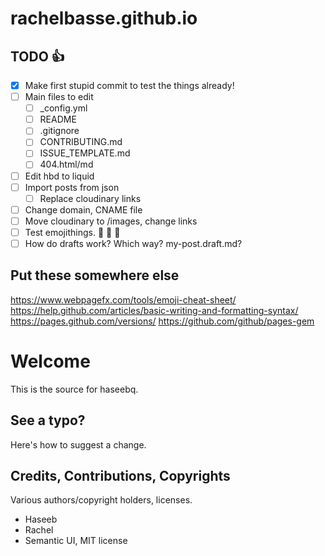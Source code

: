 # rachelbasse.github.io

## TODO :+1:

- [x] Make first stupid commit to test the things already!
- [ ] Main files to edit
  - [ ] \_config.yml
  - [ ] README
  - [ ] .gitignore
  - [ ] CONTRIBUTING.md
  - [ ] ISSUE_TEMPLATE.md
  - [ ] 404.html/md
- [ ] Edit hbd to liquid
- [ ] Import posts from json
  - [ ] Replace cloudinary links
- [ ] Change domain, CNAME file
- [ ] Move cloudinary to /images, change links
- [ ] Test emojithings. :muscle: :balloon: :punch:
- [ ] How do drafts work? Which way? my-post.draft.md?

## Put these somewhere else
https://www.webpagefx.com/tools/emoji-cheat-sheet/
https://help.github.com/articles/basic-writing-and-formatting-syntax/
https://pages.github.com/versions/
https://github.com/github/pages-gem

# Welcome

This is the source for haseebq.

## See a typo?

Here's how to suggest a change.

## Credits, Contributions, Copyrights
Various authors/copyright holders, licenses.

* Haseeb
* Rachel
* Semantic UI, MIT license
